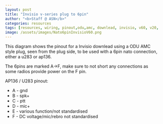 ```yaml
---
layout: post
title: "Invisio v-series plug to 6pin"
author: "<b>Staff @ ASN</b>"
categories: resources
tags: [resources, wiring, pinout,odu,amc, downlead, invisio, v60, v20, v10, v50 , u283, ap136, nato, ]
image: /assets/images/Nato6pinInvisioV60.png
---
```


This diagram shows the pinout for a Invisio downlead using a ODU AMC style plug, seen from the plug side, to be used with a 6pin nato connection, either a u283 or ap136. 

The 6pins are marked A->F, make sure to not short any connections as some radios provide power on the F pin. 

AP136 / U283 pinout: 
* A - gnd
* B - spk+
* C - ptt
* D - mic+
* E - various function/not standardised
* F - DC voltage/mic/rebro not standardised
